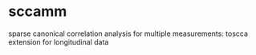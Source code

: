 # sccamm
sparse canonical correlation analysis for multiple measurements: toscca extension for longitudinal data
